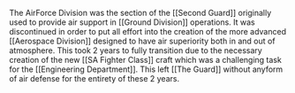 
The AirForce Division was the section of the [[Second Guard]] originally used to provide air support in [[Ground Division]] operations. It was discontinued in order to put all effort into the creation of the more advanced [[Aerospace Division]] designed to have air superiority both in and out of atmosphere. This took 2 years to fully transition due to the necessary creation of the new [[SA Fighter Class]] craft which was a challenging task for the [[Engineering Department]]. This left [[The Guard]] without anyform of air defense for the entirety of these 2 years.